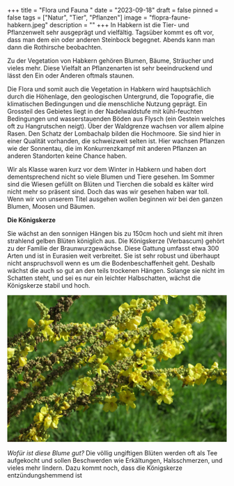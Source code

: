 +++
title = "Flora und Fauna "
date = "2023-09-18"
draft = false
pinned = false
tags = ["Natur", "Tier", "Pflanzen"]
image = "flopra-faune-habkern.jpeg"
description = ""
+++
In Habkern ist die Tier- und Pflanzenwelt sehr ausgeprägt und vielfältig. Tagsüber kommt es oft vor, dass man dem ein oder anderen Steinbock begegnet. Abends kann man dann die Rothirsche beobachten. 

Zu der Vegetation von Habkern gehören Blumen, Bäume, Sträucher und vieles mehr. Diese Vielfalt an Pflanzenarten ist sehr beeindruckend und lässt den Ein oder Anderen oftmals staunen. 

Die Flora und somit auch die Vegetation in Habkern wird hauptsächlich durch die Höhenlage, den geologischen Untergrund, die Topografie, die klimatischen Bedingungen und die menschliche Nutzung geprägt. Ein Grossteil des Gebietes liegt in der Nadelwaldstufe mit kühl-feuchten Bedingungen und wasserstauenden Böden aus Flysch (ein Gestein welches oft zu Hangrutschen neigt). Über der Waldgrenze wachsen vor allem alpine Rasen. Den Schatz der Lombachalp bilden die Hochmoore. Sie sind hier in einer Qualität vorhanden, die schweizweit selten ist. Hier wachsen Pflanzen wie der Sonnentau, die im Konkurrenzkampf mit anderen Pflanzen an anderen Standorten keine Chance haben.

Wir als Klasse waren kurz vor dem Winter in Habkern und haben dort dementsprechend nicht so viele Blumen und Tiere gesehen. Im Sommer sind die Wiesen gefüllt on Blüten und Tierchen die sobald es kälter wird nicht mehr so präsent sind. Doch das was wir gesehen haben war toll. Wenn wir von unserem Titel ausgehen wollen beginnen wir bei den ganzen Blumen, Moosen und Bäumen. 

**Die Königskerze**

Sie wächst an den sonnigen Hängen bis zu 150cm hoch und sieht mit ihren strahlend gelben Blüten königlich aus. Die Königskerze (Verbascum) gehört zu der Familie der Braunwurzgewächse. Diese Gattung umfasst etwa 300 Arten und ist in Eurasien weit verbreitet. Sie ist sehr robust und überhaupt nicht anspruchsvoll wenn es um die Bodenbeschaffenheit geht. Deshalb wächst die auch so gut an den teils trockenen Hängen. Solange sie nicht im Schatten steht, und sei es nur ein leichter Halbschatten, wächst die Königskerze stabil und hoch. 

![](konigskerze.jpg "Königskerze")

*Wofür ist diese Blume gut?* Die völlig ungiftigen Blüten werden oft als Tee aufgekocht und sollen Beschwerden wie Erkältungen, Halsschmerzen, und vieles mehr lindern. Dazu kommt noch, dass die Königskerze entzündungshemmend ist